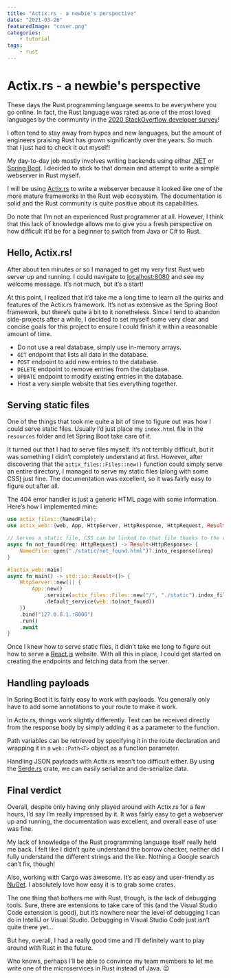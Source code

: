 ```yaml
---
title: "Actix.rs - a newbie's perspective"
date: "2021-03-26"
featuredImage: "cover.png"
categories:
    - tutorial
tags:
    - rust
---
```


# Actix.rs - a newbie's perspective
These days the Rust programming language seems to be everywhere you go online. In fact, the Rust language was rated as one of
the most loved languages by the community in the
[2020 StackOverflow developer survey](https://insights.stackoverflow.com/survey/2020#technology-most-loved-dreaded-and-wanted-languages-loved)!

I often tend to stay away from hypes and new languages, but the amount of engineers praising Rust has grown significantly over
the years. So much that I just had to check it out myself!

My day-to-day job mostly involves writing backends using either [.NET](https://dotnet.microsoft.com) or
[Spring Boot](https://spring.io/projects/spring-boot). I decided to stick to that domain and attempt to write a simple
webserver in Rust myself.

I will be using [Actix.rs](https://actix.rs) to write a webserver because it looked like one of the more mature frameworks in
the Rust web ecosystem. The documentation is solid and the Rust community is quite positive about its capabilities.

Do note that I’m not an experienced Rust programmer at all. However, I think that this lack of knowledge allows me to give you
a fresh perspective on how difficult it’d be for a beginner to switch from Java or C# to Rust.

## Hello, Actix.rs!
After about ten minutes or so I managed to get my very first Rust web server up and running. I could navigate to
[localhost:8080](http://localhost:8080/) and see my welcome message. It’s not much, but it’s a start!

At this point, I realized that it’d take me a long time to learn all the quirks and features of the Actix.rs framework. It’s
not as extensive as the Spring Boot framework, but there’s quite a bit to it nonetheless. Since I tend to abandon side-projects
after a while, I decided to set myself some very clear and concise goals for this project to ensure I could finish it within a
reasonable amount of time.

* Do not use a real database, simply use in-memory arrays.
* `GET` endpoint that lists all data in the database.
* `POST` endpoint to add new entries to the database.
* `DELETE` endpoint to remove entries from the database.
* `UPDATE` endpoint to modify existing entries in the database.
* Host a very simple website that ties everything together.

## Serving static files
One of the things that took me quite a bit of time to figure out was how I could serve static files. Usually I’d just place my
`index.html` file in the `resources` folder and let Spring Boot take care of it.

It turned out that I had to serve files myself. It’s not terribly difficult, but it was something I didn’t completely
understand at first. However, after discovering that the `actix_files::Files::new()` function could simply serve an entire
directory, I managed to serve my static files (along with some CSS) just fine. The documentation was excellent, so it was
fairly easy to figure out after all.

The 404 error handler is just a generic HTML page with some information. Here’s how I implemented mine:

```rs
use actix_files::{NamedFile};
use actix_web::{web, App, HttpServer, HttpResponse, HttpRequest, Result};

// Serves a static file, CSS can be linked to that file thanks to the call to Files::new("/", "./static") in main()
async fn not_found(req: HttpRequest) -> Result<HttpResponse> {
    NamedFile::open("./static/not_found.html")?.into_response(&req)
}

#[actix_web::main]
async fn main() -> std::io::Result<()> {
    HttpServer::new(|| {
        App::new()
            .service(actix_files::Files::new("/", "./static").index_file("index.html"))
            .default_service(web::to(not_found))
    })
    .bind("127.0.0.1.:8000")
    .run()
    .await
}
```

Once I knew how to serve static files, it didn’t take me long to figure out how to serve a [React.js](https://reactjs.org)
website. With all this in place, I could get started on creating the endpoints and fetching data from the server.

## Handling payloads

In Spring Boot it is fairly easy to work with payloads. You generally only have to add some annotations to your route to make
it work.

In Actix.rs, things work slightly differently. Text can be received directly from the response body by simply adding it as a
parameter to the function.

Path variables can be retrieved by specifying it in the route declaration and wrapping it in a `web::Path<T>` object as a
function parameter.

Handling JSON payloads with Actix.rs wasn’t too difficult either. By using the [Serde.rs](https://serde.rs) crate, we can
easily serialize and de-serialize data.

## Final verdict

Overall, despite only having only played around with Actix.rs for a few hours, I’d say I’m really impressed by it. It was
fairly easy to get a webserver up and running, the documentation was excellent, and overall ease of use was fine.

My lack of knowledge of the Rust programming language itself really held me back. I felt like I didn’t quite understand the
borrow checker, neither did I fully understand the different strings and the like. Nothing a Google search can’t fix, though!

Also, working with Cargo was awesome. It’s as easy and user-friendly as [NuGet](https://www.nuget.org). I absolutely love how
easy it is to grab some crates.

The one thing that bothers me with Rust, though, is the lack of debugging tools. Sure, there are extensions to take care of
this (and the Visual Studio Code extension is good), but it’s nowhere near the level of debugging I can do in IntelliJ or
Visual Studio. Debugging in Visual Studio Code just isn’t quite there yet…

But hey, overall, I had a really good time and I’ll definitely want to play around with Rust in the future.

Who knows, perhaps I’ll be able to convince my team members to let me write one of the microservices in Rust instead of Java.
😉
